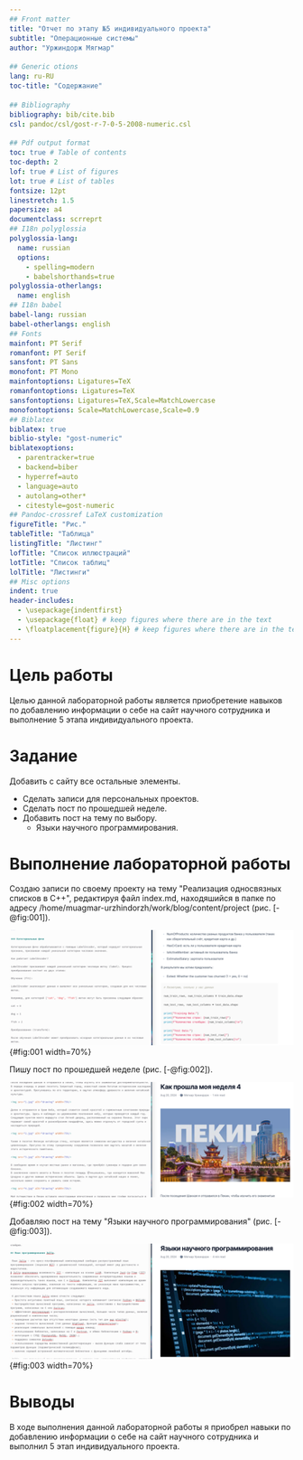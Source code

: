 ```yaml
---
## Front matter
title: "Отчет по этапу №5 индивидуального проекта"
subtitle: "Операционные системы"
author: "Уржиндорж Мягмар"

## Generic otions
lang: ru-RU
toc-title: "Содержание"

## Bibliography
bibliography: bib/cite.bib
csl: pandoc/csl/gost-r-7-0-5-2008-numeric.csl

## Pdf output format
toc: true # Table of contents
toc-depth: 2
lof: true # List of figures
lot: true # List of tables
fontsize: 12pt
linestretch: 1.5
papersize: a4
documentclass: scrreprt
## I18n polyglossia
polyglossia-lang:
  name: russian
  options:
	- spelling=modern
	- babelshorthands=true
polyglossia-otherlangs:
  name: english
## I18n babel
babel-lang: russian
babel-otherlangs: english
## Fonts
mainfont: PT Serif
romanfont: PT Serif
sansfont: PT Sans
monofont: PT Mono
mainfontoptions: Ligatures=TeX
romanfontoptions: Ligatures=TeX
sansfontoptions: Ligatures=TeX,Scale=MatchLowercase
monofontoptions: Scale=MatchLowercase,Scale=0.9
## Biblatex
biblatex: true
biblio-style: "gost-numeric"
biblatexoptions:
  - parentracker=true
  - backend=biber
  - hyperref=auto
  - language=auto
  - autolang=other*
  - citestyle=gost-numeric
## Pandoc-crossref LaTeX customization
figureTitle: "Рис."
tableTitle: "Таблица"
listingTitle: "Листинг"
lofTitle: "Список иллюстраций"
lotTitle: "Список таблиц"
lolTitle: "Листинги"
## Misc options
indent: true
header-includes:
  - \usepackage{indentfirst}
  - \usepackage{float} # keep figures where there are in the text
  - \floatplacement{figure}{H} # keep figures where there are in the text
---
```


# Цель работы

Целью данной лабораторной работы является приобретение навыков по добавлению информации о себе на сайт научного сотрудника и выполнение 5 этапа индивидуального проекта.

# Задание

Добавить с сайту все остальные элементы.

- Сделать записи для персональных проектов.
- Сделать пост по прошедшей неделе.
- Добавить пост на тему по выбору.
    - Языки научного программирования.

# Выполнение лабораторной работы

Создаю записи по своему проекту на тему "Реализация односвязных списков в C++", редактируя файл index.md, находяшийся в папке по адресу /home/muagmar-urzhindorzh/work/blog/content/project (рис. [-@fig:001]).

![Добавление записей по проекту](image/1.png){#fig:001 width=70%}

Пишу пост по прошедшей неделе (рис. [-@fig:002]).

![Добавление поста по прошедшей неделе](image/2.png){#fig:002 width=70%}

Добавляю пост на тему "Языки научного программирования" (рис. [-@fig:003]).

![Добавление поста по теме](image/3.png){#fig:003 width=70%}

# Выводы

В ходе выполнения данной лабораторной работы я приобрел навыки по добавлению информации о себе на сайт научного сотрудника и выполнил 5 этап индивидуального проекта.
